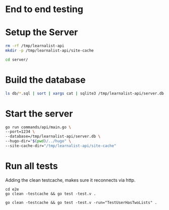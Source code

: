 # End to end testing

# Setup the Server
```sh
rm -rf /tmp/learnalist-api
mkdir -p /tmp/learnalist-api/site-cache
```

```sh
cd server/
```

# Build the database
```sh
ls db/*.sql | sort | xargs cat | sqlite3 /tmp/learnalist-api/server.db
```


# Start the server
```sh
go run commands/api/main.go \
--port=1234 \
--database=/tmp/learnalist-api/server.db \
--hugo-dir="$(pwd)/../hugo" \
--site-cache-dir="/tmp/learnalist-api/site-cache"
```

# Run all tests
Adding the clean testcache, makes sure it reconnects via http.

```
cd e2e
go clean -testcache && go test -test.v .
```

```
go clean -testcache && go test -test.v -run="TestUserHasTwoLists" .
```
